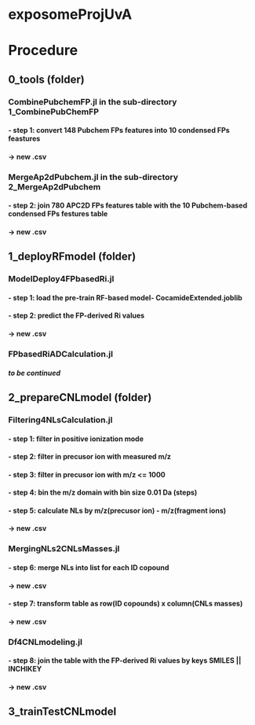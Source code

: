 # exposomeProjUvA

# Procedure
## 0_tools (folder)
### CombinePubchemFP.jl in the sub-directory 1_CombinePubChemFP
#### - step 1: convert 148 Pubchem FPs features into 10 condensed FPs feastures 
####           -> new .csv
### MergeAp2dPubchem.jl in the sub-directory 2_MergeAp2dPubchem 
#### - step 2: join 780 APC2D FPs features table with the 10 Pubchem-based condensed FPs festures table
####           -> new .csv

## 1_deployRFmodel (folder)
### ModelDeploy4FPbasedRi.jl
#### - step 1: load the pre-train RF-based model- CocamideExtended.joblib
#### - step 2: predict the FP-derived Ri values
####           -> new .csv
### FPbasedRiADCalculation.jl
#### ***to be continued***

## 2_prepareCNLmodel (folder)
### Filtering4NLsCalculation.jl
#### - step 1: filter in positive ionization mode
#### - step 2: filter in precusor ion with measured m/z
#### - step 3: filter in precusor ion with m/z <= 1000
#### - step 4: bin the m/z domain with bin size 0.01 Da (steps)
#### - step 5: calculate NLs by m/z(precusor ion) - m/z(fragment ions)
####           -> new .csv
### MergingNLs2CNLsMasses.jl
#### - step 6: merge NLs into list for each ID copound
####           -> new .csv
#### - step 7: transform table as row(ID copounds) x column(CNLs masses)
####           -> new .csv
### Df4CNLmodeling.jl
#### - step 8: join the table with the FP-derived Ri values by keys SMILES || INCHIKEY
####           -> new .csv

## 3_trainTestCNLmodel